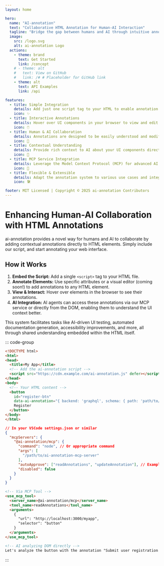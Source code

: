 ```yaml
---
layout: home

hero:
  name: "AI-annotation"
  text: "Collaborative HTML Annotation for Human-AI Interaction"
  tagline: "Bridge the gap between humans and AI through intuitive annotations directly on your web interface."
  image:
    src: /logo.svg
    alt: ai-annotation Logo
  actions:
    - theme: brand
      text: Get Started
      link: /concept
    # - theme: alt
    #   text: View on GitHub
    #   link: /# # Placeholder for GitHub link
    - theme: alt
      text: API Examples
      link: /api

features:
  - title: Simple Integration
    details: Add just one script tag to your HTML to enable annotation features instantly.
    icon: ✨
  - title: Interactive Annotations
    details: Hover over UI components in your browser to view and edit annotations seamlessly.
    icon: 🖱️
  - title: Human & AI Collaboration
    details: Annotations are designed to be easily understood and modified by both humans and AI agents.
    icon: 🤝
  - title: Contextual Understanding
    details: Provide rich context to AI about your UI components directly through annotations.
    icon: 🧠
  - title: MCP Service Integration
    details: Leverage the Model Context Protocol (MCP) for advanced AI interactions and data exchange.
    icon: 🔌
  - title: Flexible & Extensible
    details: Adapt the annotation system to various use cases and integrate with your existing tools.
    icon: 🛠️

footer: MIT Licensed | Copyright © 2025 ai-annotation Contributors
---
```


# Enhancing Human-AI Collaboration with HTML Annotations

ai-annotation provides a novel way for humans and AI to collaborate by adding contextual annotations directly to HTML elements. Simply include our script, and start annotating your web interface.

## How it Works

1.  **Embed the Script:** Add a single `<script>` tag to your HTML file.
2.  **Annotate Elements:** Use specific attributes or a visual editor (coming soon!) to add annotations to any HTML element.
3.  **View & Interact:** Hover over elements in the browser to see their annotations.
4.  **AI Integration:** AI agents can access these annotations via our MCP service or directly from the DOM, enabling them to understand the UI context better.

This system facilitates tasks like AI-driven UI testing, automated documentation generation, accessibility improvements, and more, all through shared understanding embedded within the HTML itself.

::: code-group

```html [1. Add Script Tag]
<!DOCTYPE html>
<html>
<head>
  <title>My App</title>
  <!-- Add the ai-annotation script -->
  <script src="https://cdn.example.com/ai-annotation.js" defer></script>
</head>
<body>
  <!-- Your HTML content -->
  <button
    id="register-btn"
    data-ai-annotation="{ backend: 'graphql', schema: { path: 'path/to/schema', query: 'query xxx' } }">
    Register
  </button>
</body>
</html>
```

```json [2. Configure MCP (Optional)]
// In your VSCode settings.json or similar
{
  "mcpServers": {
    "@ai-annotation/mcp": {
      "command": "node", // Or appropriate command
      "args": [
        "/path/to/ai-annotation-mcp-server"
      ],
      "autoApprove": ["readAnnotations", "updateAnnotation"], // Example operations
      "disabled": false
    }
  }
}
```

```markdown [3. AI Interaction Example]
<!-- Via MCP Tool -->
<use_mcp_tool>
  <server_name>@ai-annotation/mcp</server_name>
  <tool_name>readAnnotations</tool_name>
  <arguments>
    {
      "url": "http://localhost:3000/myapp",
      "selector": "button"
    }
  </arguments>
</use_mcp_tool>

<!-- AI analyzing DOM directly -->
Let's analyze the button with the annotation "Submit user registration form".
```

:::
